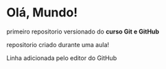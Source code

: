 # Olá, Mundo! 
 primeiro repositorio versionado do **curso Git e GitHub**

 repositorio criado durante uma aula!

Linha adicionada pelo editor do GitHub
